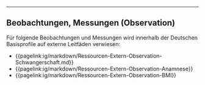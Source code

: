 ----
## Beobachtungen, Messungen (Observation)

Für folgende Beobachtungen und Messungen wird innerhalb der Deutschen Basisprofile auf externe Leitfäden verwiesen:

* {{pagelink:ig/markdown/Ressourcen-Extern-Observation-Schwangerschaft.md}}
* {{pagelink:ig/markdown/Ressourcen-Extern-Observation-Anamnese}}
* {{pagelink:ig/markdown/Ressourcen-Extern-Observation-BMI}}